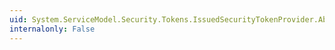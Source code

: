 ```yaml
---
uid: System.ServiceModel.Security.Tokens.IssuedSecurityTokenProvider.Abort
internalonly: False
---
```


